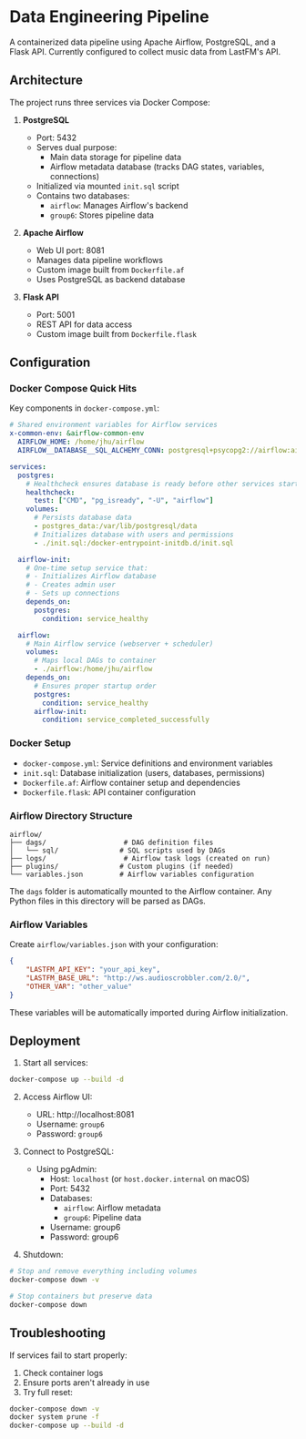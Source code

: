 # Data Engineering Pipeline

A containerized data pipeline using Apache Airflow, PostgreSQL, and a Flask API. Currently configured to collect music data from LastFM's API.

## Architecture

The project runs three services via Docker Compose:

1. **PostgreSQL**
   - Port: 5432
   - Serves dual purpose:
     - Main data storage for pipeline data
     - Airflow metadata database (tracks DAG states, variables, connections)
   - Initialized via mounted `init.sql` script
   - Contains two databases:
     - `airflow`: Manages Airflow's backend
     - `group6`: Stores pipeline data

2. **Apache Airflow**
   - Web UI port: 8081
   - Manages data pipeline workflows
   - Custom image built from `Dockerfile.af`
   - Uses PostgreSQL as backend database

3. **Flask API**
   - Port: 5001
   - REST API for data access
   - Custom image built from `Dockerfile.flask`

## Configuration

### Docker Compose Quick Hits
Key components in `docker-compose.yml`:
```yaml
# Shared environment variables for Airflow services
x-common-env: &airflow-common-env
  AIRFLOW_HOME: /home/jhu/airflow
  AIRFLOW__DATABASE__SQL_ALCHEMY_CONN: postgresql+psycopg2://airflow:airflow@postgres:5432/airflow

services:
  postgres:
    # Healthcheck ensures database is ready before other services start
    healthcheck:
      test: ["CMD", "pg_isready", "-U", "airflow"]
    volumes:
      # Persists database data
      - postgres_data:/var/lib/postgresql/data
      # Initializes database with users and permissions
      - ./init.sql:/docker-entrypoint-initdb.d/init.sql

  airflow-init:
    # One-time setup service that:
    # - Initializes Airflow database
    # - Creates admin user
    # - Sets up connections
    depends_on:
      postgres:
        condition: service_healthy

  airflow:
    # Main Airflow service (webserver + scheduler)
    volumes:
      # Maps local DAGs to container
      - ./airflow:/home/jhu/airflow
    depends_on:
      # Ensures proper startup order
      postgres:
        condition: service_healthy
      airflow-init:
        condition: service_completed_successfully
```

### Docker Setup
- `docker-compose.yml`: Service definitions and environment variables
- `init.sql`: Database initialization (users, databases, permissions)
- `Dockerfile.af`: Airflow container setup and dependencies
- `Dockerfile.flask`: API container configuration

### Airflow Directory Structure
```
airflow/
├── dags/                   # DAG definition files
│   └── sql/               # SQL scripts used by DAGs
├── logs/                   # Airflow task logs (created on run)
├── plugins/               # Custom plugins (if needed)
└── variables.json         # Airflow variables configuration
```

The `dags` folder is automatically mounted to the Airflow container. Any Python files in this directory will be parsed as DAGs.

### Airflow Variables
Create `airflow/variables.json` with your configuration:
```json
{
    "LASTFM_API_KEY": "your_api_key",
    "LASTFM_BASE_URL": "http://ws.audioscrobbler.com/2.0/",
    "OTHER_VAR": "other_value"
}
```
These variables will be automatically imported during Airflow initialization.

## Deployment

1. Start all services:
```bash
docker-compose up --build -d
```

2. Access Airflow UI:
   - URL: http://localhost:8081
   - Username: `group6`
   - Password: `group6`

3. Connect to PostgreSQL:
   - Using pgAdmin:
     - Host: `localhost` (or `host.docker.internal` on macOS)
     - Port: 5432
     - Databases: 
       - `airflow`: Airflow metadata
       - `group6`: Pipeline data
     - Username: group6
     - Password: group6

4. Shutdown:
```bash
# Stop and remove everything including volumes
docker-compose down -v

# Stop containers but preserve data
docker-compose down
```

## Troubleshooting

If services fail to start properly:
1. Check container logs
2. Ensure ports aren't already in use
3. Try full reset:
```bash
docker-compose down -v
docker system prune -f
docker-compose up --build -d
```
